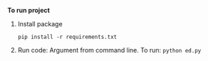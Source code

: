 **To run project**
1. Install package

	`pip install -r requirements.txt`
2. Run code:
Argument from command line. To run: `python ed.py`